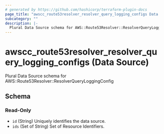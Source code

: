 ```yaml
---
# generated by https://github.com/hashicorp/terraform-plugin-docs
page_title: "awscc_route53resolver_resolver_query_logging_configs Data Source - terraform-provider-awscc"
subcategory: ""
description: |-
  Plural Data Source schema for AWS::Route53Resolver::ResolverQueryLoggingConfig
---
```


# awscc_route53resolver_resolver_query_logging_configs (Data Source)

Plural Data Source schema for AWS::Route53Resolver::ResolverQueryLoggingConfig



<!-- schema generated by tfplugindocs -->
## Schema

### Read-Only

- `id` (String) Uniquely identifies the data source.
- `ids` (Set of String) Set of Resource Identifiers.

